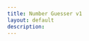 ```yaml
---
title: Number Guesser v1
layout: default
description: 
---
```


<html>
  <head>
    <title>Guess the Number</title>
    <style>
      // Define variables for colors
      $primary-color: #0074D9;
      $secondary-color: #FF851B;
      $text-color: #333;
      
      // Use variables to style elements
      body {
        background-color: $secondary-color;
        color: $text-color;
        font-family: sans-serif;
      }
      
      h1 {
        color: $primary-color;
        font-size: 3rem;
        text-align: center;
        margin-top: 2rem;
      }
      
      p {
        margin: 1rem 0;
      }
      
      input[type="text"] {
        padding: 0.5rem;
        border: none;
        border-radius: 0.25rem;
        font-size: 1.2rem;
      }
      
      button {
        background-color: $primary-color;
        color: #fff;
        border: none;
        border-radius: 0.25rem;
        padding: 0.5rem 1rem;
        font-size: 1.2rem;
        cursor: pointer;
      }
      
      button:hover {
        background-color: darken($primary-color, 10%);
      }
      
      #result {
        font-size: 1.2rem;
        font-weight: bold;
        text-align: center;
        margin-top: 2rem;
      }
      
      .home-button {
        position: absolute;
        top: 1rem;
        right: 1rem;
      }
      
      /* SASS code to center the input box and submit button */
      .container {
        display: flex;
        flex-direction: column;
        align-items: center;
        justify-content: center;
        height: 100%;
      }
      
      input[type="text"],
      button {
        margin-bottom: 1rem;
      }
      
      input[type="text"] {
        width: 100%;
        max-width: 20rem;
      }
      
      button {
        display: block;
      }
      
      form {
        display: flex;
        flex-direction: column;
        align-items: center;
        justify-content: center;
        height: 100%;
      }
    </style>
  </head>
  <body>
    <a href="https://anicricket.github.io/tmv4/" class="home-button">Home</a>
    <h1>Guess the Number</h1>
    <p>Try to guess the number between 1 and 100.</p>
    
    <!-- Add the class "container" to the form element to center the input box and submit button -->
    <form class="container">
      <input type="text" id="guess" placeholder="Enter your guess">
      <button onclick="checkGuess()">Submit</button>
    </form>
    
    <p id="result"></p>

    <script>
      // Generate a random number between 1 and 100
      const randomNumber = Math.floor(Math.random() * 100) + 1;
      let attempts = 0;

      function checkGuess() {
        // Get the user's guess
        const guess = parseInt(document.getElementById("guess").value);

        // Increase the number of attempts
        attempts++;

        // Check if the guess is correct
        if (guess === randomNumber) {
          document.getElementById("result").innerHTML = `Congratulations! You guessed the number in ${attempts} attempts.`;
        } else if (guess < randomNumber) {document.getElementById("result").innerHTML = "Too low. Guess again.";
        } else {
        document.getElementById("result").innerHTML = "Too high. Guess again.";
        }
        }    
        </script>

  </body>
</html>
         
